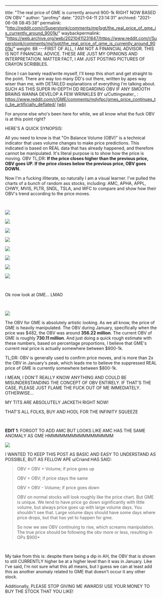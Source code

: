---
title: "The real price of GME is currently around 900-1k RIGHT NOW BASED ON OBV "
author: "jarofmy"
date: "2021-04-11 23:14:31"
archived: "2021-06-08 08:45:38"
permalink: "http://reddit.com/r/Superstonk/comments/mp1sgt/the_real_price_of_gme_is_currently_around_9001k/"
waybackpermalink: "https://web.archive.org/web/20210411231647/https://www.reddit.com/r/Superstonk/comments/mp1sgt/the_real_price_of_gme_is_currently_around_9001k/"
weight: 88
---FIRST OF ALL, I AM NOT A FINANCIAL ADVISOR. THIS IS NOT FINANCIAL ADVICE. THESE ARE JUST MY OPINIONS AND INTERPRETATION. MATTER FACT, I AM JUST POSTING PICTURES OF CRAYON SCRIBBLES.


Since I can barely read/write myself, I'll keep this short and get straight to the point. There are way too many DD's out there, written by apes way wiser than me, with DETAILED explanations of everything I'm talking about. SUCH AS THIS SUPER IN-DEPTH DD REGARDING OBV IF ANY SMOOTH BRAINS WANNA DEVELOP A FEW WRINKLES BY u/Cuttingwater\_ : <https://www.reddit.com/r/GME/comments/mdyfpc/gmes_price_continues_to_be_artificially_deflated/> [(wb)](https://web.archive.org/web/20210405032914/https://www.reddit.com/r/GME/comments/mdyfpc/gmes_price_continues_to_be_artificially_deflated/)


For anyone else who's been here for while, we all know what the fuck OBV is at this point right?


HERE'S A QUICK SYNOPSIS:


All you need to know is that "On Balance Volume (OBV)" is a technical indicator that uses volume changes to make price predictions. This indicated is based on REAL data that has already happened, and therefore cannot be manipulated. It's literal purpose is to show how the price is moving. OBV TL;DR: **If the price closes higher than the previous price, OBV goes UP. If the price closes below the previous price, OBV goes DOWN.**


Now I'm a fucking illiterate, so naturally I am a visual learner. I've pulled the charts of a bunch of random ass stocks, including: AMC, APHA, APPL, CHWY, MVIS, PLTR, SNDL, TSLA, and WFC to compare and show how their OBV's trend according to the price moves.


​


![](/img/jngn5rgrjms61.png)


![](/img/op3rxqgrjms61.png)


![](/img/7p534rgrjms61.png)


![](/img/4m5f7tgrjms61.png)


![](/img/91vggsgrjms61.png)


![](/img/fci1jugrjms61.png)


![](/img/7m3o8tgrjms61.png)


![](/img/bz17psgrjms61.png)


​


Ok now look at GME... LMAO


​


![](/img/i5qd6ueakms61.png)


The OBV for GME is absolutely artistic looking. As we all know, the price of GME is heavily manipulated. The OBV during January, specifically when the price was $482, the OBV was around **356.22 million**. The current OBV of GME is roughly **730.11 million**. And just doing a quick rough estimate with these numbers, based on percentage proportions, I believe that GME's current real price is actually somewhere between $800-1k.


TL;DR: OBV is generally used to confirm price moves, and is more than 2x the OBV in January's peak, which leads me to believe the suppressed REAL price of GME is currently somewhere between $800-1k.


I MEAN, I DON'T REALLY KNOW ANYTHING AND COULD BE MISUNDERSTANDING THE CONCEPT OF OBV ENTIRELY. IF THAT'S THE CASE, PLEASE JUST FLAME THE FUCK OUT OF ME IMMEDIATELY. OTHERWISE...


MY TITS ARE ABSOLUTELY JACKETH RIGHT NOW!


THAT'S ALL FOLKS, BUY AND HODL FOR THE INFINITY SQUEEZE


​


**EDIT 1**: FORGOT TO ADD AMC BUT LOOKS LIKE AMC HAS THE SAME ANOMALY AS GME HMMMMMMMMMMMMMMMMM


![](/img/e5ffyi095ns61.png)


I WANTED TO KEEP THIS POST AS BASIC AND EASY TO UNDERSTAND AS POSSIBLE, BUT AS FELLOW APE u/Criand HAS SAID:



> 
> OBV = OBV + Volume; if price goes up 
> 
> 
> OBV = OBV; if price stays the same 
> 
> 
> OBV = OBV - Volume; if price goes down 
> 
> 
> OBV on normal stocks will look roughly like the price chart. But GME is unique. We tend to have price go down significantly with little volume, but always price goes up with large volume days. You shouldn't see that. Large volume days should have some days where price drops, but that has yet to happen for gme. 
> 
> 
> So now we see OBV continuing to rise, which screams manipulation. The true price should be following the obv more or less, resulting in OPs $900+
> 
> 
> 


​


My take from this is: despite there being a dip in AH, the OBV that is shown to still CURRENTLY higher be at a higher level than it was in January. Like I've said, I'm not sure what this all means, but I guess we can at least add this as another anomaly related to GME that doesn't occur it any other stock.


Additionally, PLEASE STOP GIVING ME AWARDS! USE YOUR MONEY TO BUY THE STOCK THAT YOU LIKE!

